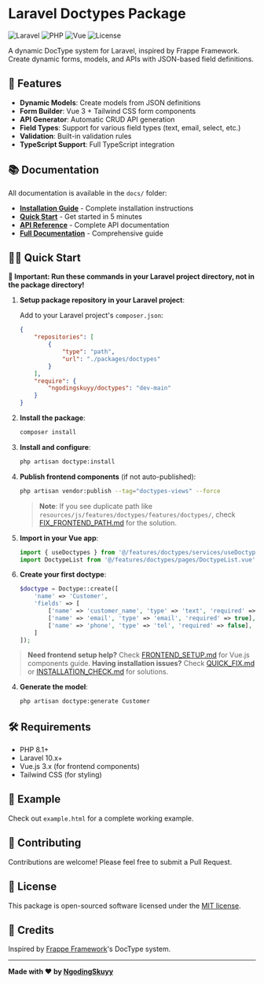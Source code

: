# Laravel Doctypes Package

![Laravel](https://img.shields.io/badge/Laravel-10.x%2B-red)
![PHP](https://img.shields.io/badge/PHP-8.1%2B-blue)
![Vue](https://img.shields.io/badge/Vue.js-3.x-green)
![License](https://img.shields.io/badge/License-MIT-yellow)

A dynamic DocType system for Laravel, inspired by Frappe Framework. Create dynamic forms, models, and APIs with JSON-based field definitions.

## 🚀 Features

- **Dynamic Models**: Create models from JSON definitions
- **Form Builder**: Vue 3 + Tailwind CSS form components
- **API Generator**: Automatic CRUD API generation
- **Field Types**: Support for various field types (text, email, select, etc.)
- **Validation**: Built-in validation rules
- **TypeScript Support**: Full TypeScript integration

## 📚 Documentation

All documentation is available in the `docs/` folder:

- **[Installation Guide](docs/INSTALL.md)** - Complete installation instructions
- **[Quick Start](docs/QUICKSTART.md)** - Get started in 5 minutes
- **[API Reference](docs/API.md)** - Complete API documentation
- **[Full Documentation](docs/README.md)** - Comprehensive guide

## 🏃‍♂️ Quick Start

**📍 Important: Run these commands in your Laravel project directory, not in the package directory!**

1. **Setup package repository in your Laravel project**:
   
   Add to your Laravel project's `composer.json`:
   ```json
   {
       "repositories": [
           {
               "type": "path",
               "url": "./packages/doctypes"
           }
       ],
       "require": {
           "ngodingskuyy/doctypes": "dev-main"
       }
   }
   ```

2. **Install the package**:
   ```bash
   composer install
   ```

3. **Install and configure**:
   ```bash
   php artisan doctype:install
   ```

4. **Publish frontend components** (if not auto-published):
   ```bash
   php artisan vendor:publish --tag="doctypes-views" --force
   ```
   
   > **Note**: If you see duplicate path like `resources/js/features/doctypes/features/doctypes/`, check [FIX_FRONTEND_PATH.md](FIX_FRONTEND_PATH.md) for the solution.

5. **Import in your Vue app**:
   ```javascript
   import { useDoctypes } from '@/features/doctypes/services/useDoctypes'
   import DoctypeList from '@/features/doctypes/pages/DoctypeList.vue'
   ```

6. **Create your first doctype**:
   ```php
   $doctype = Doctype::create([
       'name' => 'Customer',
       'fields' => [
           ['name' => 'customer_name', 'type' => 'text', 'required' => true],
           ['name' => 'email', 'type' => 'email', 'required' => true],
           ['name' => 'phone', 'type' => 'tel', 'required' => false],
       ]
   ]);
   ```

> **Need frontend setup help?** Check [FRONTEND_SETUP.md](FRONTEND_SETUP.md) for Vue.js components guide.
> **Having installation issues?** Check [QUICK_FIX.md](QUICK_FIX.md) or [INSTALLATION_CHECK.md](INSTALLATION_CHECK.md) for solutions.

4. **Generate the model**:
   ```bash
   php artisan doctype:generate Customer
   ```

## 🛠️ Requirements

- PHP 8.1+
- Laravel 10.x+
- Vue.js 3.x (for frontend components)
- Tailwind CSS (for styling)

## 📖 Example

Check out `example.html` for a complete working example.

## 🤝 Contributing

Contributions are welcome! Please feel free to submit a Pull Request.

## 📄 License

This package is open-sourced software licensed under the [MIT license](LICENSE).

## 🙏 Credits

Inspired by [Frappe Framework](https://frappeframework.com/)'s DocType system.

---

**Made with ❤️ by [NgodingSkuyy](https://github.com/ngodingskuyy)**